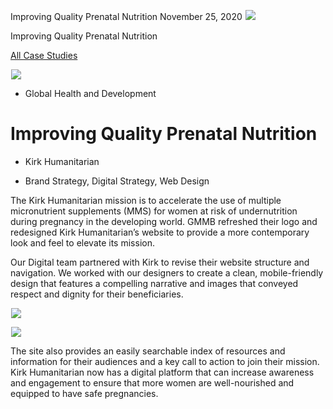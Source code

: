 



Improving Quality Prenatal Nutrition
November 25, 2020
![](data:image/gif;base64,R0lGODlhAQABAAAAACH5BAEKAAEALAAAAAABAAEAAAICTAEAOw==)![](https://www.gmmb.com/wp-content/uploads/2020/11/Kirk_P.jpg)



Improving Quality Prenatal Nutrition






[All Case Studies](/case-studies/)













![](data:image/gif;base64,R0lGODlhAQABAAAAACH5BAEKAAEALAAAAAABAAEAAAICTAEAOw==)![](https://www.gmmb.com/wp-content/uploads/2020/11/Kirk_P-468x534.jpg) 










* Global Health and Development













Improving Quality Prenatal Nutrition
====================================

 



* Kirk Humanitarian













* Brand Strategy, Digital Strategy, Web Design














The Kirk Humanitarian mission is to accelerate the use of multiple micronutrient supplements (MMS) for women at risk of undernutrition during pregnancy in the developing world. GMMB refreshed their logo and redesigned Kirk Humanitarian’s website to provide a more contemporary look and feel to elevate its mission. 

 

















Our Digital team partnered with Kirk to revise their website structure and navigation. We worked with our designers to create a clean, mobile-friendly design that features a compelling narrative and images that conveyed respect and dignity for their beneficiaries. 

 











![](data:image/gif;base64,R0lGODlhAQABAAAAACH5BAEKAAEALAAAAAABAAEAAAICTAEAOw==)![](https://www.gmmb.com/wp-content/uploads/2020/11/101851_Kirk_Moodboard-1024x576.jpg) 

















![](data:image/gif;base64,R0lGODlhAQABAAAAACH5BAEKAAEALAAAAAABAAEAAAICTAEAOw==)![](https://www.gmmb.com/wp-content/uploads/2020/11/101851_Kirk_Website-1024x576.jpg) 











The site also provides an easily searchable index of resources and information for their audiences and a key call to action to join their mission. Kirk Humanitarian now has a digital platform that can increase awareness and engagement to ensure that more women are well-nourished and equipped to have safe pregnancies.

 

















